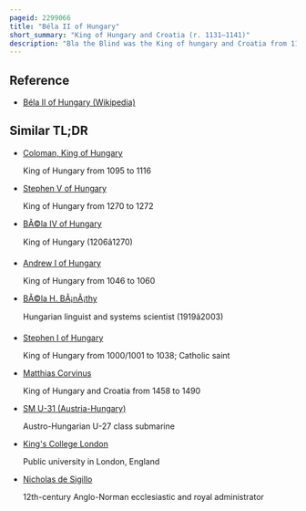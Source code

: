 ```yaml
---
pageid: 2299066
title: "Béla II of Hungary"
short_summary: "King of Hungary and Croatia (r. 1131–1141)"
description: "Bla the Blind was the King of hungary and Croatia from 1131 to 1141. He was blinded along with his rebellious Father Lmos on the Order of his Brother king Coloman of Hungary. During the Reign of Coloman's Son Stephen Ii Bla grew up in Monasteries. The Childless king arranged Bla's Marriage to helena of Rascia who would become the Co-Ruler of her Husband throughout his Reign."
---
```


## Reference

- [Béla II of Hungary (Wikipedia)](https://en.wikipedia.org/?curid=2299066)

## Similar TL;DR

- [Coloman, King of Hungary](/tldr/en/coloman-king-of-hungary)

  King of Hungary from 1095 to 1116

- [Stephen V of Hungary](/tldr/en/stephen-v-of-hungary)

  King of Hungary from 1270 to 1272

- [BÃ©la IV of Hungary](/tldr/en/bela-iv-of-hungary)

  King of Hungary (1206â1270)

- [Andrew I of Hungary](/tldr/en/andrew-i-of-hungary)

  King of Hungary from 1046 to 1060

- [BÃ©la H. BÃ¡nÃ¡thy](/tldr/en/bela-h-banathy)

  Hungarian linguist and systems scientist (1919â2003)

- [Stephen I of Hungary](/tldr/en/stephen-i-of-hungary)

  King of Hungary from 1000/1001 to 1038; Catholic saint

- [Matthias Corvinus](/tldr/en/matthias-corvinus)

  King of Hungary and Croatia from 1458 to 1490

- [SM U-31 (Austria-Hungary)](/tldr/en/sm-u-31-austria-hungary)

  Austro-Hungarian U-27 class submarine

- [King's College London](/tldr/en/kings-college-london)

  Public university in London, England

- [Nicholas de Sigillo](/tldr/en/nicholas-de-sigillo)

  12th-century Anglo-Norman ecclesiastic and royal administrator
